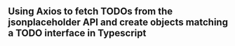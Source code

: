 ## Using Axios to fetch TODOs from the jsonplaceholder API and create objects matching a TODO interface in Typescript
